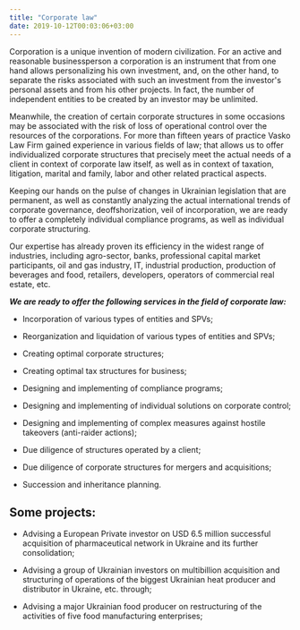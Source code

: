 ```yaml
---
title: "Corporate law"
date: 2019-10-12T00:03:06+03:00
---
```


Corporation is a unique invention of modern civilization. For an active and reasonable businessperson a corporation is an instrument that from one hand allows personalizing his own investment, and, on the other hand, to separate the risks associated with such an investment from the investor's personal assets and from his other projects. In fact, the number of independent entities to be created by an investor may be unlimited.

Meanwhile, the creation of certain corporate structures in some occasions may be associated with the risk of loss of operational control over the resources of the corporations. For more than fifteen years of practice Vasko Law Firm gained experience in various fields of law; that allows us to offer individualized corporate structures that precisely meet the actual needs of a client in context of corporate law itself, as well as in context of taxation, litigation, marital and family, labor and other related practical aspects.

Keeping our hands on the pulse of changes in Ukrainian legislation that are permanent, as well as constantly analyzing the actual international trends of corporate governance, deoffshorization, veil of incorporation, we are ready to offer a completely individual compliance programs, as well as individual corporate structuring.

Our expertise has already proven its efficiency in the widest range of industries, including agro-sector, banks, professional capital market participants, oil and gas industry, IT, industrial production, production of beverages and food, retailers, developers, operators of commercial real estate, etc.

***We are ready to offer the following services in the field of corporate law:***

- Incorporation of various types of entities and SPVs;

- Reorganization and liquidation of various types of entities and SPVs;

- Creating optimal corporate structures;

- Creating optimal tax structures for business;

- Designing and implementing of compliance programs;

- Designing and implementing of individual solutions on corporate control;

- Designing and implementing of complex measures against hostile takeovers (anti-raider actions);

- Due diligence of structures operated by a client;

- Due diligence of corporate structures for mergers and acquisitions;

- Succession and inheritance planning.

## Some projects:

- Advising a European Private investor on USD 6.5 million successful acquisition of pharmaceutical network in Ukraine and its further consolidation;

- Advising a group of Ukrainian investors on multibillion acquisition and structuring of operations of the biggest Ukrainian heat producer and distributor in Ukraine, etc. through;

- Advising a major Ukrainian food producer on restructuring of the activities of five food manufacturing enterprises;